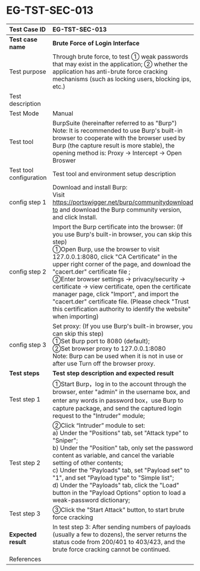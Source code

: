 # EG-TST-SEC-013



| Test Case ID            | EG-TST-SEC-013                                               |
| :---------------------- | :----------------------------------------------------------- |
| **Test case name**      | **Brute Force of Login Interface**                           |
| Test purpose            | Through brute force, to test ① weak passwords that may exist in the application; ② whether the application has anti-brute force cracking mechanisms (such as locking users, blocking ips, etc.) |
| Test description        |                                                              |
| Test Mode               | Manual                                                       |
| Test tool               | BurpSuite (hereinafter referred to as "Burp")<br/>Note: It is recommended to use Burp's built-in browser to cooperate with the  browser used by  Burp (the capture result is more stable),  the  opening method is: Proxy -> Intercept -> Open Broswer |
| Test tool configuration | Test tool and environment setup description                  |
| config step 1           | Download and install Burp: <br/>Visit [https://portswigger.net/burp/communitydownload to](https://translate.google.com/translate?hl=zh-CN&prev=_t&sl=zh-CN&tl=en&u=https://portswigger.net/burp/communitydownload) and download the Burp community version, and click Install. |
| config step 2           | Import the Burp certificate into the browser: (If you use Burp's built-in browser, you can skip this step) <br/>①Open Burp, use the browser to visit 127.0.0.1:8080, click "CA Certificate"   in the upper right corner of the page, and download the "cacert.der"   certificate file ; <br/>②Enter browser settings -> privacy/security  -> certificate -> view certificate, open the certificate manager  page, click "Import", and  import the "cacert.der" certificate file.  (Please check "Trust this certification authority to identify the  website" when importing) |
| config step 3           | Set proxy: (If you use Burp's built-in browser, you can skip this step) <br/>①Set Burp port to 8080 (default); <br/>②Set browser proxy to 127.0.0.1:8080 <br/>Note: Burp can be used when it is not in use or after use Turn off the browser proxy. |
| **Test steps**          | **Test step description and expected result**                |
| Test step 1             | ①Start Burp，log in to the account through the browser, enter "admin" in the username box, and enter any words in password box，use Burp to capture package, and send the captured login request to the "Intruder" module;<br/> |
| Test step 2             | ②Click “Intruder” module to set:<br/>a) Under the "Positions" tab, set "Attack type" to "Sniper";<br/>b) Under the "Position" tab, only set the password content as variable, and cancel the variable setting of other contents;<br/>c) Under the "Payloads" tab, set "Payload set" to "1", and set "Payload type" to "Simple list";<br/>d) Under the "Payloads" tab, click the "Load" button in the "Payload Options" option to load a weak-password dictionary;<br/> |
| Test step 3             | ③Click the "Start Attack" button, to start brute force cracking<br/> |
| **Expected result**     | In test step 3: After sending numbers of payloads (usually a few to dozens), the server returns the status code from 200/401 to 403/423, and the brute force cracking cannot be continued.<br/> |
| References              |                                                              |

